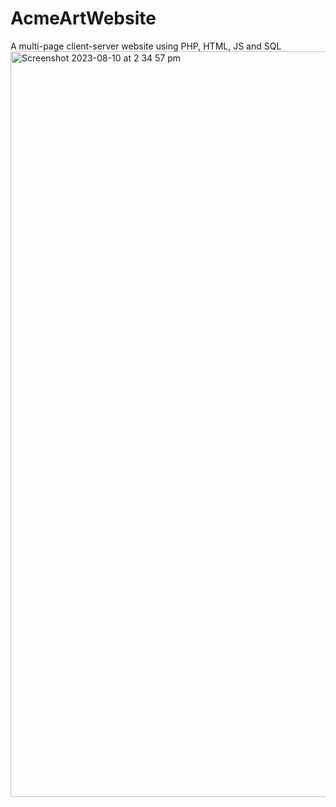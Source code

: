 # AcmeArtWebsite
A multi-page client-server website using PHP, HTML, JS and SQL
<img width="1193" alt="Screenshot 2023-08-10 at 2 34 57 pm" src="https://github.com/RickyCgt/AcmeArtWebsite/assets/99381522/c3e7ed5f-8f0e-4a59-8dd1-c1171a7d42dc">
